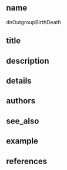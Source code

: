 ## name
dnOutgroupBirthDeath
## title
## description
## details
## authors
## see_also
## example
## references
